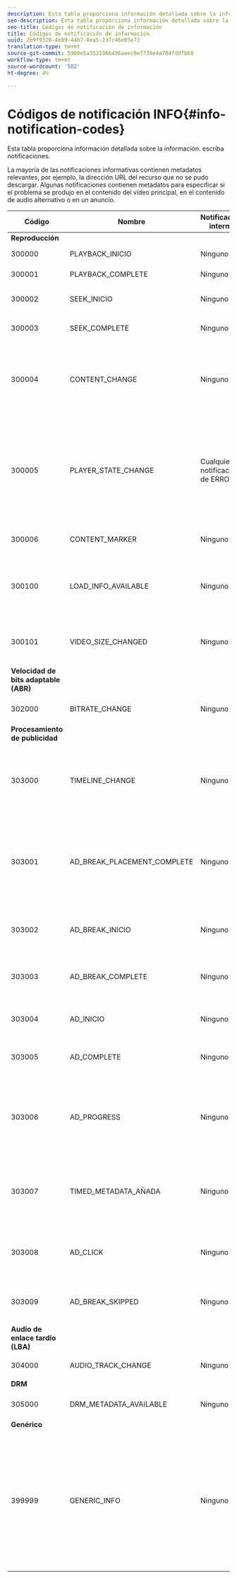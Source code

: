 ```yaml
---
description: Esta tabla proporciona información detallada sobre la información. escriba notificaciones.
seo-description: Esta tabla proporciona información detallada sobre la información. escriba notificaciones.
seo-title: Códigos de notificación de información
title: Códigos de notificación de información
uuid: 2b9f9328-4e09-44b7-8ea5-237c46e65e73
translation-type: tm+mt
source-git-commit: 5908e5a3521966496aeec0ef730e4a704fddfb68
workflow-type: tm+mt
source-wordcount: '502'
ht-degree: 4%

---
```



# Códigos de notificación INFO{#info-notification-codes}

Esta tabla proporciona información detallada sobre la información. escriba notificaciones.

<!--<a id="section_ED4302E363AE48CBA2C3E0B71AE612D8"></a>-->

La mayoría de las notificaciones informativas contienen metadatos relevantes, por ejemplo, la dirección URL del recurso que no se pudo descargar. Algunas notificaciones contienen metadatos para especificar si el problema se produjo en el contenido del vídeo principal, en el contenido de audio alternativo o en un anuncio.

<table frame="all" colsep="1" rowsep="1" id="table_503463046E764A87B10EB5D8B294EB23"> 
 <thead> 
  <tr rowsep="1"> 
   <th colname="1" class="entry"> Código </th> 
   <th colname="2" class="entry"> Nombre </th> 
   <th colname="3" class="entry"> Notificación interna </th> 
   <th colname="4" class="entry"> Claves de metadatos </th> 
   <th colname="5" class="entry"> Comentarios </th> 
  </tr> 
 </thead>
 <tbody> 
  <tr rowsep="1"> 
   <td colname="1"><b>Reproducción</b> </td> 
   <td colname="2"> </td> 
   <td colname="3"> </td> 
   <td colname="4"> </td> 
   <td colname="5"> </td> 
  </tr> 
  <tr rowsep="1"> 
   <td colname="1"><span class="codeph"> 300000  </span> </td> 
   <td colname="2"><span class="codeph"> PLAYBACK_INICIO  </span> </td> 
   <td colname="3"> Ninguno </td> 
   <td colname="4"> Ninguno </td> 
   <td colname="5"> Se ha iniciado la reproducción. </td> 
  </tr> 
  <tr rowsep="1"> 
   <td colname="1"><span class="codeph"> 300001  </span> </td> 
   <td colname="2"><span class="codeph"> PLAYBACK_COMPLETE  </span> </td> 
   <td colname="3"> Ninguno </td> 
   <td colname="4"> Ninguno </td> 
   <td colname="5"> Se completó la reproducción. </td> 
  </tr> 
  <tr rowsep="1"> 
   <td colname="1"><span class="codeph"> 300002  </span> </td> 
   <td colname="2"><span class="codeph"> SEEK_INICIO  </span> </td> 
   <td colname="3"> Ninguno </td> 
   <td colname="4"><span class="codeph"> SEEK_TIME</span> </td> 
   <td colname="5"> Se inició una operación de búsqueda. </td> 
  </tr> 
  <tr rowsep="1"> 
   <td colname="1"><span class="codeph"> 300003  </span> </td> 
   <td colname="2"><span class="codeph"> SEEK_COMPLETE  </span> </td> 
   <td colname="3"> Ninguno </td> 
   <td colname="4"><span class="codeph"> SEEK_TIME</span> </td> 
   <td colname="5"> Se completó una operación de búsqueda. </td> 
  </tr> 
  <tr rowsep="1"> 
   <td colname="1"><span class="codeph"> 300004  </span> </td> 
   <td colname="2"><span class="codeph"> CONTENT_CHANGE  </span> </td> 
   <td colname="3"> Ninguno </td> 
   <td colname="4"> <span class="codeph"> CONTENT_</span> <span class="codeph"> IDCURRENT_MEDIA_TIME</span> </td> 
   <td colname="5"> El tiempo de reproducción actual ha cruzado el borde entre el contenido principal y el alternativo. </td> 
  </tr> 
  <tr rowsep="1"> 
   <td colname="1"><span class="codeph"> 300005  </span> </td> 
   <td colname="2"><span class="codeph"> PLAYER_STATE_CHANGE  </span> </td> 
   <td colname="3"> <p>Cualquier notificación de ERROR. </p> </td> 
   <td colname="4"><span class="codeph"> ESTADO  </span> </td> 
   <td colname="5"> El estado del reproductor ha cambiado. Cuando el estado es ERROR, la notificación interna es el objeto de notificación de error que activó el cambio al estado ERROR. </td> 
  </tr> 
  <tr rowsep="1"> 
   <td colname="1"><span class="codeph"> 300006  </span> </td> 
   <td colname="2"><span class="codeph"> CONTENT_MARKER  </span> </td> 
   <td colname="3"> <p>Ninguno </p> </td> 
   <td colname="4"><span class="codeph"> CONTENT_ID CURRENT_MEDIA_TIME  </span> </td> 
   <td colname="5"> Marcador de contenido recibido. </td> 
  </tr> 
  <tr rowsep="1"> 
   <td colname="1"><span class="codeph"> 300100  </span> </td> 
   <td colname="2"><span class="codeph"> LOAD_INFO_AVAILABLE  </span> </td> 
   <td colname="3"> <p>Ninguno </p> </td> 
   <td colname="4"> <span class="codeph"> FRAGMENT_</span> <span class="codeph"> URLFRAGMENT_</span> <span class="codeph"> SIZEFRAGMENT_DOWNLOAD_</span> <span class="codeph"> DURATIONPERIOD_INDEX</span> </td> 
   <td colname="5"> Proporciona información relacionada con la forma en que se descargan los segmentos de vídeo. </td> 
  </tr> 
  <tr rowsep="1"> 
   <td colname="1"><span class="codeph"> 300101  </span> </td> 
   <td colname="2"><span class="codeph"> VIDEO_SIZE_CHANGED  </span> </td> 
   <td colname="3"> <p>Ninguno </p> </td> 
   <td colname="4"> <span class="codeph"> ALTURA</span> <p><span class="codeph"> ANCHURA</span> </p> </td> 
   <td colname="5"> El tamaño de la ventana de reproducción de vídeo ha cambiado. </td> 
  </tr> 
  <tr rowsep="1"> 
   <td colname="1"><b>Velocidad de bits adaptable (ABR)</b> </td> 
   <td colname="2"> </td> 
   <td colname="3"> </td> 
   <td colname="4"> </td> 
   <td colname="5"> </td> 
  </tr> 
  <tr rowsep="1"> 
   <td colname="1"><span class="codeph"> 302000  </span> </td> 
   <td colname="2"><span class="codeph"> BITRATE_CHANGE  </span> </td> 
   <td colname="3"> <p>Ninguno </p> </td> 
   <td colname="4"><span class="codeph"> BITRATE  </span><span class="codeph"> CURRENT_MEDIA_TIME  </span> </td> 
   <td colname="5"> La velocidad de bits del vídeo ha cambiado. </td> 
  </tr> 
  <tr rowsep="1"> 
   <td colname="1"><b>Procesamiento de publicidad</b> </td> 
   <td colname="2"> </td> 
   <td colname="3"> </td> 
   <td colname="4"> </td> 
   <td colname="5"> </td> 
  </tr> 
  <tr rowsep="1"> 
   <td colname="1"><span class="codeph"> 303000  </span> </td> 
   <td colname="2"><span class="codeph"> TIMELINE_CHANGE  </span> </td> 
   <td colname="3"> <p>Ninguno </p> </td> 
   <td colname="4"><span class="codeph"> CONTENT_ID  </span><span class="codeph"> PERIOD_INDEX  </span> </td> 
   <td colname="5"> La línea de tiempo ha cambiado (por ejemplo, se ha agregado o eliminado contenido alternativo). </td> 
  </tr> 
  <tr rowsep="1"> 
   <td colname="1"><span class="codeph"> 303001  </span> </td> 
   <td colname="2"><span class="codeph"> AD_BREAK_PLACEMENT_COMPLETE  </span> </td> 
   <td colname="3"> <p>Ninguno </p> </td> 
   <td colname="4"> <span class="codeph"> PROPOSED_AD_</span> <span class="codeph"> BREAKACCEPTED_AD_BREAK</span> </td> 
   <td colname="5"> Una pausa publicitaria propuesta fue aceptada por <code>primetime-sdk-name</code> y colocada (total o parcialmente) en la línea de tiempo de reproducción. </td> 
  </tr> 
  <tr rowsep="1"> 
   <td colname="1"><span class="codeph"> 303002  </span> </td> 
   <td colname="2"><span class="codeph"> AD_BREAK_INICIO  </span> </td> 
   <td colname="3"> <p>Ninguno </p> </td> 
   <td colname="4"><span class="codeph"> AD_BREAK  </span> </td> 
   <td colname="5"> Se ha iniciado la reproducción de una pausa publicitaria en particular. </td> 
  </tr> 
  <tr rowsep="1"> 
   <td colname="1"><span class="codeph"> 303003  </span> </td> 
   <td colname="2"><span class="codeph"> AD_BREAK_COMPLETE  </span> </td> 
   <td colname="3"> <p>Ninguno </p> </td> 
   <td colname="4"><span class="codeph"> AD_BREAK  </span> </td> 
   <td colname="5"> Se completó la reproducción de una pausa publicitaria en particular. </td> 
  </tr> 
  <tr rowsep="1"> 
   <td colname="1"><span class="codeph"> 303004  </span> </td> 
   <td colname="2"><span class="codeph"> AD_INICIO  </span> </td> 
   <td colname="3"> <p>Ninguno </p> </td> 
   <td colname="4"> <span class="codeph"> AD_BREAK</span> <p><span class="codeph"> AD</span> </p> </td> 
   <td colname="5"> Se ha iniciado la reproducción de una publicidad en particular. </td> 
  </tr> 
  <tr rowsep="1"> 
   <td colname="1"><span class="codeph"> 303005  </span> </td> 
   <td colname="2"><span class="codeph"> AD_COMPLETE  </span> </td> 
   <td colname="3"> <p>Ninguno </p> </td> 
   <td colname="4"> <span class="codeph"> AD_BREAK</span> <p><span class="codeph"> AD</span> </p> </td> 
   <td colname="5"> Se completó la reproducción de una publicidad en particular. </td> 
  </tr> 
  <tr rowsep="1"> 
   <td colname="1"><span class="codeph"> 303006  </span> </td> 
   <td colname="2"><span class="codeph"> AD_PROGRESS  </span> </td> 
   <td colname="3"> <p>Ninguno </p> </td> 
   <td colname="4"> <span class="codeph"> AD_BREAK</span> <p><span class="codeph"> AD</span> </p> <span class="codeph"> PROGRESO</span> </td> 
   <td colname="5"> La reproducción de una publicidad en particular ha alcanzado un cierto porcentaje de dicha publicidad en particular. </td> 
  </tr> 
  <tr rowsep="1"> 
   <td colname="1"><span class="codeph"> 303007  </span> </td> 
   <td colname="2"><span class="codeph"> TIMED_METADATA_AÑADA  </span> </td> 
   <td colname="3"> <p>Ninguno </p> </td> 
   <td colname="4"> <span class="codeph"> TIPO</span> <p><span class="codeph"> ID</span> </p> <span class="codeph"> NOMBRE</span> <p><span class="codeph"> TIEMPO</span> </p> </td> 
   <td colname="5"> Se han descubierto nuevos metadatos temporizados en el manifiesto. </td> 
  </tr> 
  <tr rowsep="1"> 
   <td colname="1"><span class="codeph"> 303008  </span> </td> 
   <td colname="2"><span class="codeph"> AD_CLICK  </span> </td> 
   <td colname="3"> <p>Ninguno </p> </td> 
   <td colname="4"> <span class="codeph"> AD_BREAK</span> <p><span class="codeph"> AD</span> </p> <span class="codeph"> AD_CLICK</span> </td> 
   <td colname="5"> Devuelve información sobre una publicidad en la que el usuario ha hecho clic. </td> 
  </tr> 
  <tr rowsep="1"> 
   <td colname="1"><span class="codeph"> 303009</span> </td> 
   <td colname="2"><span class="codeph"> AD_BREAK_SKIPPED</span> </td> 
   <td colname="3"> <p>Ninguno </p> </td> 
   <td colname="4"> <span class="codeph"> AD_BREAK</span> <p><span class="codeph"> AD</span> </p> <span class="codeph"> AD_CLICK</span> </td> 
   <td colname="5"> Se omitió una pausa publicitaria. </td> 
  </tr> 
  <tr rowsep="1"> 
   <td colname=""><b>Audio de enlace tardío (LBA)</b> </td> 
   <td colname="2"> </td> 
   <td colname="3"> </td> 
   <td colname="4"> </td> 
   <td colname="5"> </td> 
  </tr> 
  <tr rowsep="1"> 
   <td colname="1"><span class="codeph"> 304000  </span> </td> 
   <td colname="2"><span class="codeph"> AUDIO_TRACK_CHANGE  </span> </td> 
   <td colname="3"> <p>Ninguno </p> </td> 
   <td colname="4"><span class="codeph"> TRACK_ID  </span><span class="codeph"> CURRENT_MEDIA_TIME  </span> </td> 
   <td colname="5"> La pista de audio ha cambiado. </td> 
  </tr> 
  <tr rowsep="1"> 
   <td colname="1"><b>DRM</b> </td> 
   <td colname="2"> </td> 
   <td colname="3"> </td> 
   <td colname="4"> </td> 
   <td colname="5"> </td> 
  </tr> 
  <tr rowsep="1"> 
   <td colname="1"><span class="codeph"> 305000  </span> </td> 
   <td colname="2"><span class="codeph"> DRM_METADATA_AVAILABLE  </span> </td> 
   <td colname="3"> <p>Ninguno </p> </td> 
   <td colname="4"><span class="codeph"> PREFETCH_TIMESTAMP  </span> </td> 
   <td colname="5"> Hay disponibles nuevos datos de DRM. </td> 
  </tr> 
  <tr rowsep="1"> 
   <td colname="1"><b>Genérico</b> </td> 
   <td colname="2"> </td> 
   <td colname="3"> </td> 
   <td colname="4"> </td> 
   <td colname="5"> </td> 
  </tr> 
  <tr rowsep="0"> 
   <td colname="1"><span class="codeph"> 399999  </span> </td> 
   <td colname="2"><span class="codeph"> GENERIC_INFO  </span> </td> 
   <td colname="3"> <p>Ninguno </p> </td> 
   <td colname="4"> <p>Ninguno </p> </td> 
   <td colname="5"> <p>Marca un evento de información genérico. En realidad no es emitido por TVSDK. Es sólo un marcador para el final de la gama de códigos numéricos correspondientes a los eventos informativos de TVSDK. </p> </td> 
  </tr> 
 </tbody> 
</table>

